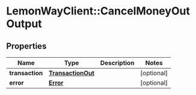 # LemonWayClient::CancelMoneyOutOutput

## Properties
Name | Type | Description | Notes
------------ | ------------- | ------------- | -------------
**transaction** | [**TransactionOut**](TransactionOut.md) |  | [optional] 
**error** | [**Error**](Error.md) |  | [optional] 


